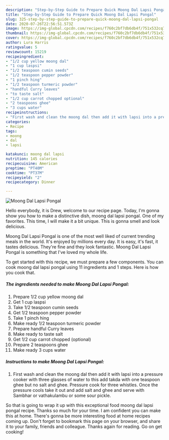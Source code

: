 ```yaml
---
description: "Step-by-Step Guide to Prepare Quick Moong Dal Lapsi Pongal"
title: "Step-by-Step Guide to Prepare Quick Moong Dal Lapsi Pongal"
slug: 325-step-by-step-guide-to-prepare-quick-moong-dal-lapsi-pongal
date: 2020-07-26T22:56:51.573Z
image: https://img-global.cpcdn.com/recipes/f760c2bf7db6db4f/751x532cq70/moong-dal-lapsi-pongal-recipe-main-photo.jpg
thumbnail: https://img-global.cpcdn.com/recipes/f760c2bf7db6db4f/751x532cq70/moong-dal-lapsi-pongal-recipe-main-photo.jpg
cover: https://img-global.cpcdn.com/recipes/f760c2bf7db6db4f/751x532cq70/moong-dal-lapsi-pongal-recipe-main-photo.jpg
author: Lura Harris
ratingvalue: 5
reviewcount: 15219
recipeingredient:
- "1/2 cup yellow moong dal"
- "1 cup laspsi"
- "1/2 teaspoon cumin seeds"
- "1/2 teaspoon pepper powder"
- "1 pinch hing"
- "1/2 teaspoon turmeric powder"
- "handful Curry leaves"
- "to taste salt"
- "1/2 cup carrot chopped optional"
- "2 teaspoons ghee"
- "3 cups water"
recipeinstructions:
- "First wash and clean the moong dal then add it with lapsi into a pressure cooker with three glasses of water to this add takda with one teaspoon ghee but no salt and ghee. Pressure cook for three whistles. Once the pressure cools take it out and add salt and ghee and serve with Sambhar or vathakulambu or some sour pickle."
categories:
- Recipe
tags:
- moong
- dal
- lapsi

katakunci: moong dal lapsi 
nutrition: 145 calories
recipecuisine: American
preptime: "PT40M"
cooktime: "PT37M"
recipeyield: "2"
recipecategory: Dinner

---
```



![Moong Dal Lapsi Pongal](https://img-global.cpcdn.com/recipes/f760c2bf7db6db4f/751x532cq70/moong-dal-lapsi-pongal-recipe-main-photo.jpg)

Hello everybody, it is Drew, welcome to our recipe page. Today, I'm gonna show you how to make a distinctive dish, moong dal lapsi pongal. One of my favorites. This time, I will make it a bit unique. This is gonna smell and look delicious.

Moong Dal Lapsi Pongal is one of the most well liked of current trending meals in the world. It's enjoyed by millions every day. It is easy, it's fast, it tastes delicious. They're fine and they look fantastic. Moong Dal Lapsi Pongal is something that I've loved my whole life.




To get started with this recipe, we must prepare a few components. You can cook moong dal lapsi pongal using 11 ingredients and 1 steps. Here is how you cook that.

<!--inarticleads1-->

##### The ingredients needed to make Moong Dal Lapsi Pongal:

1. Prepare 1/2 cup yellow moong dal
1. Get 1 cup laspsi
1. Take 1/2 teaspoon cumin seeds
1. Get 1/2 teaspoon pepper powder
1. Take 1 pinch hing
1. Make ready 1/2 teaspoon turmeric powder
1. Prepare handful Curry leaves
1. Make ready to taste salt
1. Get 1/2 cup carrot chopped (optional)
1. Prepare 2 teaspoons ghee
1. Make ready 3 cups water




<!--inarticleads2-->

##### Instructions to make Moong Dal Lapsi Pongal:

1. First wash and clean the moong dal then add it with lapsi into a pressure cooker with three glasses of water to this add takda with one teaspoon ghee but no salt and ghee. Pressure cook for three whistles. Once the pressure cools take it out and add salt and ghee and serve with Sambhar or vathakulambu or some sour pickle.




So that is going to wrap it up with this exceptional food moong dal lapsi pongal recipe. Thanks so much for your time. I am confident you can make this at home. There's gonna be more interesting food at home recipes coming up. Don't forget to bookmark this page on your browser, and share it to your family, friends and colleague. Thanks again for reading. Go on get cooking!
